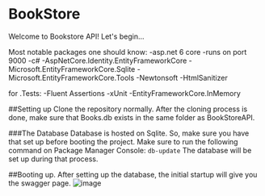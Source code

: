 # BookStore
Welcome to Bookstore API! Let's begin...

Most notable packages one should know:
 -asp.net 6 core
 -runs on port 9000
 -c#
 -AspNetCore.Identity.EntityFrameworkCore
 -Microsoft.EntityFrameworkCore.Sqlite
 -Microsoft.EntityFrameworkCore.Tools
 -Newtonsoft
 -HtmlSanitizer 

 for .Tests:
 -Fluent Assertions
 -xUnit
 -EntityFrameworkCore.InMemory

##Setting up
Clone the repository normally. After the cloning process is done, make sure that Books.db exists in the same folder as BookStoreAPI. 

###The Database
Database is hosted on Sqlite. So, make sure you have that set up before booting the project. Make sure to run the following command on Package Manager Console:
```db-update```
The database will be set up during that process.

##Booting up. 
After setting up the database, the initial startup will give you the swagger page. 
![image](https://github.com/n0laja00/BookStoreAPI/assets/73889850/643c62a6-29e8-4bb7-acb3-8479bc08ae6a)

